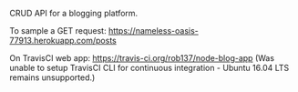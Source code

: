 CRUD API for a blogging platform.

To sample a GET request:
https://nameless-oasis-77913.herokuapp.com/posts

On TravisCI web app: https://travis-ci.org/rob137/node-blog-app
(Was unable to setup TravisCI CLI for continuous integration - Ubuntu 16.04 LTS remains unsupported.)
